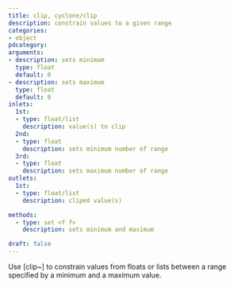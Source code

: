 ```yaml
---
title: clip, cyclone/clip
description: constrain values to a given range
categories:
- object
pdcategory:
arguments:
- description: sets minimum
  type: float
  default: 0
- description: sets maximum
  type: float
  default: 0
inlets:
  1st:
  - type: float/list
    description: value(s) to clip
  2nd:
  - type: float
    description: sets minimum number of range
  3rd:
  - type: float
    description: sets maximum number of range
outlets:
  1st:
  - type: float/list
    description: cliped value(s)

methods:
  - type: set <f f>
    description: sets minimum and maximum

draft: false
---
```


Use [clip~] to constrain values from floats or lists between a range specified by a minimum and a maximum value.


